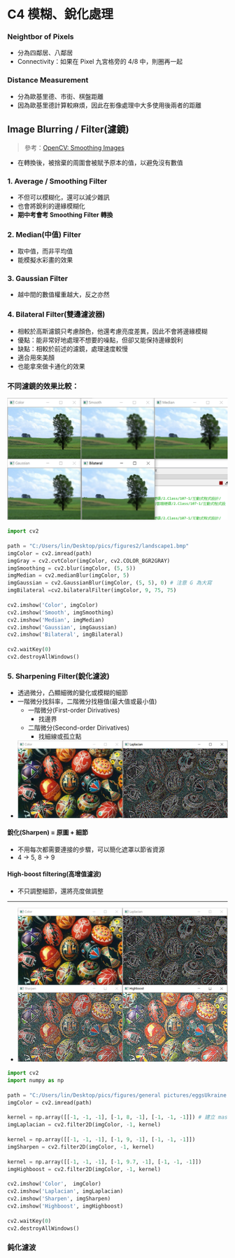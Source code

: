# C4 模糊、銳化處理
### Neightbor of Pixels
* 分為四鄰居、八鄰居
* Connectivity：如果在 Pixel 九宮格旁的 4/8 中，則圈再一起

### Distance Measurement
* 分為歐基里德、市街、棋盤距離
* 因為歐基里德計算較麻煩，因此在影像處理中大多使用後兩者的距離

## Image Blurring / Filter(濾鏡)
> 參考：[OpenCV: Smoothing Images](https://docs.opencv.org/3.1.0/d4/d13/tutorial_py_filtering.html)
* 在轉換後，被捨棄的周圍會被賦予原本的值，以避免沒有數值
### 1. Average / Smoothing Filter
* 不但可以模糊化，還可以減少雜訊
* 也會將銳利的邊緣模糊化
* **期中考會考 Smoothing Filter 轉換**

### 2. Median(中值) Filter
* 取中值，而非平均值
* 能模擬水彩畫的效果

### 3. Gaussian Filter
* 越中間的數值權重越大，反之亦然

### 4. Bilateral Filter(雙邊濾波器)
* 相較於高斯濾鏡只考慮顏色，他還考慮亮度差異，因此不會將邊緣模糊
* 優點：能非常好地處理不想要的噪點，但卻又能保持邊緣銳利
* 缺點：相較於前述的濾鏡，處理速度較慢
* 適合用來美顏
* 也能拿來做卡通化的效果

### 不同濾鏡的效果比較：
![](./img/20181018_105956.png)

```py
import cv2

path = "C:/Users/lin/Desktop/pics/figures2/landscape1.bmp"
imgColor = cv2.imread(path)
imgGray = cv2.cvtColor(imgColor, cv2.COLOR_BGR2GRAY)
imgSmoothing = cv2.blur(imgColor, (5, 5))
imgMedian = cv2.medianBlur(imgColor, 5)
imgGaussian = cv2.GaussianBlur(imgColor, (5, 5), 0) # 注意 G 為大寫
imgBilateral =cv2.bilateralFilter(imgColor, 9, 75, 75)

cv2.imshow('Color', imgColor)
cv2.imshow('Smooth', imgSmoothing)
cv2.imshow('Median', imgMedian)
cv2.imshow('Gaussian', imgGaussian)
cv2.imshow('Bilateral', imgBilateral)

cv2.waitKey(0)
cv2.destroyAllWindows()
```

### 5. Sharpening Filter(銳化濾波)
* 透過微分，凸顯細微的變化或模糊的細節
* 一階微分找斜率，二階微分找極值(最大值或最小值)
    * 一階微分(First-order Dirivatives)
        * 找邊界
    * 二階微分(Second-order Dirivatives)
        * 找細線或孤立點
* ![](./img/20181018_113427.png)

#### 銳化(Sharpen) = 原圖 + 細節
* 不用每次都需要連接的步驟，可以簡化遮罩以節省資源
* 4 -> 5, 8 -> 9

#### High-boost filtering(高增值濾波)
* 不只調整細節，還將亮度做調整
---
* ![](./img/20181018_115110.png)
```py
import cv2
import numpy as np

path = "C:/Users/lin/Desktop/pics/figures/general pictures/eggsUkraine.jpg"
imgColor = cv2.imread(path)

kernel = np.array([[-1, -1, -1], [-1, 8, -1], [-1, -1, -1]]) # 建立 mask
imgLaplacian = cv2.filter2D(imgColor, -1, kernel)

kernel = np.array([[-1, -1, -1], [-1, 9, -1], [-1, -1, -1]])
imgSharpen = cv2.filter2D(imgColor, -1, kernel)

kernel = np.array([[-1, -1, -1], [-1, 9.7, -1], [-1, -1, -1]])
imgHighboost = cv2.filter2D(imgColor, -1, kernel)

cv2.imshow('Color',  imgColor)
cv2.imshow('Laplacian', imgLaplacian)
cv2.imshow('Sharpen', imgSharpen)
cv2.imshow('Highboost', imgHighboost)

cv2.waitKey(0)
cv2.destroyAllWindows()
```

### 鈍化濾波